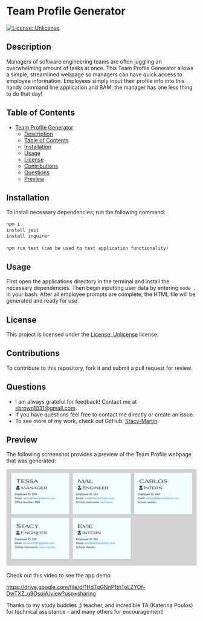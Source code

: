 # Team Profile Generator

[![License: Unlicense](https://img.shields.io/badge/license-Unlicense-blue.svg)](http://unlicense.org/)

## Description
Managers of software engineering teams are often juggling an overwhelming amount of tasks at once. This Team Profile Generator allows a simple, streamlined webpage so managers can have quick access to employee information.  Employees simply input their profile info into this handy command line application and BAM, the manager has one less thing to do that day!

## Table of Contents
- [Team Profile Generator](#team-profile-generator)
  - [Description](#description)
  - [Table of Contents](#table-of-contents)
  - [Installation](#installation)
  - [Usage](#usage)
  - [License](#license)
  - [Contributions](#contributions)
  - [Questions](#questions)
  - [Preview](#preview)

## Installation
To install necessary dependencies, run the following command:
~~~
npm i
install jest
install inquirer

npm run test (can be used to test application functionality)
~~~

## Usage
First open the applications directory in the terminal and install the necessary dependencies.  Then begin inputting user data by entering  ` node . ` in your bash.   After all employee prompts are complete, the HTML file will be generated and ready for use.  

## License 
This project is licensed under the [License: Unlicense](http://unlicense.org/) license.

## Contributions
To contribute to this repository, fork it and submit a pull request for review.

## Questions
* I am always grateful for feedback! Contact me at sbrown1031@gmail.com.
* If you have questions feel free to contact me directly or create an issue. 
* To see more of my work, check out GitHub:  [Stacy-Martin](https://github.com/Stacy-Martin).

## Preview

The following screenshot provides a preview of the Team Profile webpage that was generated:

![](https://raw.githubusercontent.com/Stacy-Martin/Team-Profile-Generator/main/Images%20/Screen%20Shot%202021-04-12%20at%208.03.08%20PM.png)


Check out this video to see the app demo:

https://drive.google.com/file/d/1HdTqGNnP1tnToLZYOf-DwTXZ_u9OspjA/view?usp=sharing

Thanks to my study buddies ;) teacher, and incredible TA (Katerina Poulos) for technical assistance - and many others for encouragement! 
